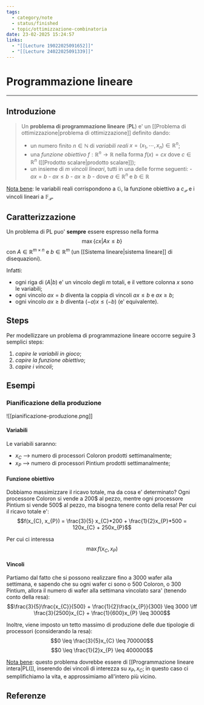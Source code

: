 ```yaml
---
tags:
  - category/note
  - status/finished
  - topic/ottimizzazione-combinatoria
date: 23-02-2025 15:24:57
links:
  - "[[Lecture 19022025091652]]"
  - "[[Lecture 24022025091339]]"
---
```

# Programmazione lineare
---
## Introduzione
> Un **problema di programmazione lineare** (**PL**) e' un [[Problema di ottimizzazione|problema di ottimizzazione]] definito dando:
> - un numero finito $n \in \mathbb{N}$ di _variabili reali_ $x = (x_{1}, \cdots, x_{n}) \in \mathbb{R}^{n}$;
> - una _funzione obiettivo_ $f: \mathbb{R}^{n} \to \mathbb{R}$ nella forma $f(x) = cx$ dove $c \in \mathbb{R}^{n}$ ([[Prodotto scalare|prodotto scalare]]);
> - un insieme di $m$ _vincoli lineari_, tutti in una delle forme seguenti:
	- $ax = b$
	- $ax \leq b$
	- $ax \geq b$
	- dove $a \in \mathbb{R}^{n}$ e $b \in \mathbb{R}$

<u>Nota bene</u>: le variabili reali corrispondono a $\mathbb{G}$, la funzione obiettivo a $c_{\mathcal{P}}$ e i vincoli lineari a $\mathbb{F}_{\mathcal{P}}$.

## Caratterizzazione
Un problema di PL puo' **sempre** essere espresso nella forma
$$\max\{cx | Ax \leq b\}$$
con $A \in \mathbb{R}^{m \times n}$ e $b \in \mathbb{R}^{m}$ (un [[Sistema lineare|sistema lineare]] di disequazioni).

Infatti:
- ogni riga di $(A|b)$ e' un vincolo degli $m$ totali, e il vettore colonna $x$ sono le variabili;
- ogni vincolo $ax = b$ diventa la coppia di vincoli $ax \leq b$ e $ax \geq b$;
- ogni vincolo $ax \geq b$ diventa $(-a)x \leq (-b)$ (e' equivalente).

## Steps
Per modellizzare un problema di programmazione lineare occorre seguire 3 semplici steps:
1. _capire le variabili in gioco_;
2. _capire la funzione obiettivo_;
3. _capire i vincoli_;

## Esempi
### Pianificazione della produzione
![[pianificazione-produzione.png]]

#### Variabili
Le variabili saranno:
- $x_{C}$ --> numero di processori Coloron prodotti settimanalmente;
- $x_{P}$ --> numero di processori Pintium prodotti settimanalmente;

#### Funzione obiettivo
Dobbiamo massimizzare il ricavo totale, ma da cosa e' determinato? Ogni processore Coloron si vende a 200\$ al pezzo, mentre ogni processore Pintium si vende 500\$ al pezzo, ma bisogna tenere conto della resa! Per cui il ricavo totale e':
$$f(x_{C}, x_{P}) = \frac{3}{5} x_{C}*200 + \frac{1}{2}x_{P}*500 = 120x_{C} + 250x_{P}$$

Per cui ci interessa
$$\max{f(x_{C}, x_{P})}$$

#### Vincoli
Partiamo dal fatto che si possono realizzare fino a 3000 wafer alla settimana, e sapendo che su ogni wafer ci sono o 500 Coloron, o 300 Pintium, allora il numero di wafer alla settimana vincolato sara' (tenendo conto della resa):
$$\frac{3}{5}\frac{x_{C}}{500} + \frac{1}{2}\frac{x_{P}}{300} \leq 3000 \iff \frac{3}{2500}x_{C} + \frac{1}{600}x_{P} \leq 3000$$

Inoltre, viene imposto un tetto massimo di produzione delle due tipologie di processori (considerando la resa):
$$0 \leq \frac{3}{5}x_{C} \leq 700000$$
$$0 \leq \frac{1}{2}x_{P} \leq 400000$$

<u>Nota bene</u>: questo problema dovrebbe essere di [[Programmazione lineare intera|PLI]], inserendo dei vincoli di interezza su $x_{P}, x_{C}$; in questo caso ci semplifichiamo la vita, e approssimiamo all'intero più vicino.

## Referenze